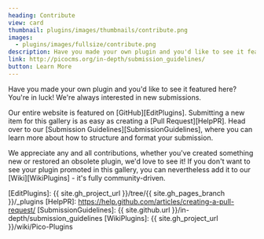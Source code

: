 ```yaml
---
heading: Contribute
view: card
thumbnail: plugins/images/thumbnails/contribute.png
images:
  - plugins/images/fullsize/contribute.png
description: Have you made your own plugin and you'd like to see it featured here?  You're in luck!  We're always interested in new submissions.
link: http://picocms.org/in-depth/submission_guidelines/
button: Learn More
---
```


Have you made your own plugin and you'd like to see it featured here?  You're in luck!  We're always interested in new submissions.

Our entire website is featured on [GitHub][EditPlugins].  Submitting a new item for this gallery is as easy as creating a [Pull Request][HelpPR].  Head over to our [Submission Guidelines][SubmissionGuidelines], where you can learn more about how to structure and format your submission.

We appreciate any and all contributions, whether you've created something new or restored an obsolete plugin, we'd love to see it!  If you don't want to see your plugin promoted in this gallery, you can nevertheless add it to our [Wiki][WikiPlugins] - it's fully community-driven.

[EditPlugins]: {{ site.gh_project_url }}/tree/{{ site.gh_pages_branch }}/_plugins
[HelpPR]: https://help.github.com/articles/creating-a-pull-request/
[SubmissionGuidelines]: {{ site.github.url }}/in-depth/submission_guidelines
[WikiPlugins]: {{ site.gh_project_url }}/wiki/Pico-Plugins
